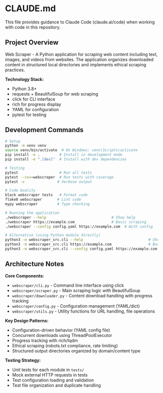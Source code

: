 # CLAUDE.md

This file provides guidance to Claude Code (claude.ai/code) when working with code in this repository.

## Project Overview

Web Scraper - A Python application for scraping web content including text, images, and videos from websites. The application organizes downloaded content in structured local directories and implements ethical scraping practices.

**Technology Stack:**
- Python 3.8+
- requests + BeautifulSoup for web scraping
- click for CLI interface
- rich for progress display
- YAML for configuration
- pytest for testing

## Development Commands

```bash
# Setup
python -m venv venv
source venv/bin/activate  # On Windows: venv\Scripts\activate
pip install -e .         # Install in development mode
pip install -e ".[dev]"  # Install with dev dependencies

# Testing
pytest                   # Run all tests
pytest --cov=webscraper  # Run tests with coverage
pytest -v               # Verbose output

# Code Quality
black webscraper tests   # Format code
flake8 webscraper       # Lint code
mypy webscraper         # Type checking

# Running the application
./webscraper --help                              # Show help
./webscraper https://example.com                 # Basic scraping
./webscraper --config config.yaml https://example.com  # With config

# Alternative (using Python module directly)
python3 -m webscraper_src.cli --help                              # Show help
python3 -m webscraper_src.cli https://example.com                 # Basic scraping
python3 -m webscraper_src.cli --config config.yaml https://example.com  # With config
```

## Architecture Notes

**Core Components:**
- `webscraper/cli.py` - Command line interface using click
- `webscraper/scraper.py` - Main scraping logic with BeautifulSoup
- `webscraper/downloader.py` - Content download handling with progress tracking
- `webscraper/config.py` - Configuration management (YAML/dict)
- `webscraper/utils.py` - Utility functions for URL handling, file operations

**Key Design Patterns:**
- Configuration-driven behavior (YAML config file)
- Concurrent downloads using ThreadPoolExecutor
- Progress tracking with rich/tqdm
- Ethical scraping (robots.txt compliance, rate limiting)
- Structured output directories organized by domain/content type

**Testing Strategy:**
- Unit tests for each module in `tests/`
- Mock external HTTP requests in tests
- Test configuration loading and validation
- Test file organization and duplicate handling
